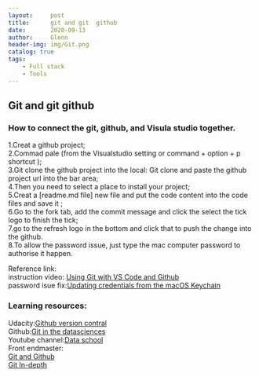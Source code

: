 ```yaml
---
layout:     post
title:      git and git  github
date:       2020-09-13
author:     Glenn
header-img: img/Git.png
catalog: true
tags:
    - Full stack
    - Tools
---
```

## Git and git  github

### How to connect the git, github, and Visula studio together.  
1.Creat a github project;  
2.Commad pale (from the Visualstudio setting or command + option + p shortcut );  
3.Git clone the github project into the local: Git clone and paste the github project url into the bar area;  
4.Then you need to select a place to install your project;  
5.Creat a [readme.md file] new file and put the code content into the code files and save it ;  
6.Go to the fork tab, add the commit message and click the select the tick logo to finish the tick;  
7.go to the refresh logo in the bottom and click that to push the change into the github.  
8.To allow the password issue, just type the mac computer password to authorise it happen.  

Reference link:  
instruction video: [Using Git with VS Code and Github](https://www.youtube.com/watch?v=9cMWR-EGFuY)  
password isue fix:[Updating credentials from the macOS Keychain](https://docs.github.com/en/github/using-git/updating-credentials-from-the-macos-keychain)  

### Learning resources:  
Udacity:[Github version contral](https://classroom.udacity.com/courses/ud123)  
Github:[Git in the datasciences](https://github.com/GlennOu66304/Data-Sciences-in-R/blob/R-Learning/3.github_Using/Folder%20and%20file.md)  
Youtube channel:[Data school](https://www.youtube.com/watch?v=ruieT3Nkg2M&ab_channel=DataSchool)  
Front endmaster:    
[Git and Github](https://frontendmasters.com/courses/web-development/git-and-github/)    
[Git In-depth](https://frontendmasters.com/courses/git-in-depth/)  
